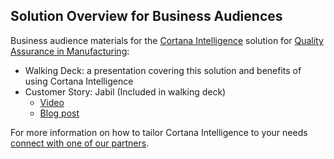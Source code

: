 ## Solution Overview for Business Audiences

Business audience materials for the [Cortana Intelligence](https://www.microsoft.com/en-us/server-cloud/cortana-intelligence-suite/Overview.aspx) solution for [Quality Assurance in Manufacturing](https://github.com/Azure/cortana-intelligence-quality-assurance-manufacturing):
- Walking Deck: a  presentation covering this solution and benefits of using Cortana Intelligence
- Customer Story: Jabil (Included in walking deck)
  - [Video](https://www.youtube.com/watch?v=bGVRH1Lfqe8)
  - [Blog post](http://blogs.microsoft.com/transform/2016/04/24/how-manufacturers-are-creating-the-digital-intelligent-and-predictive-factory/#sm.0001q3qurpfqzdmzshm1ze5411zli)

For more information on how to tailor Cortana Intelligence to your needs [connect with one of our partners](http://aka.ms/CISFindPartner).
